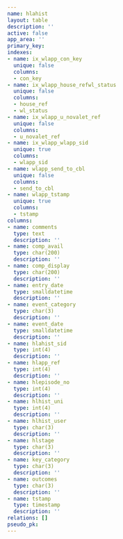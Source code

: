 ```yaml
---
name: hlahist
layout: table
description: ''
active: false
app_area: ''
primary_key: 
indexes:
- name: ix_wlapp_con_key
  unique: false
  columns:
  - con_key
- name: ix_wlapp_house_refwl_status
  unique: false
  columns:
  - house_ref
  - wl_status
- name: ix_wlapp_u_novalet_ref
  unique: false
  columns:
  - u_novalet_ref
- name: ix_wlapp_wlapp_sid
  unique: true
  columns:
  - wlapp_sid
- name: wlapp_send_to_cbl
  unique: false
  columns:
  - send_to_cbl
- name: wlapp_tstamp
  unique: true
  columns:
  - tstamp
columns:
- name: comments
  type: text
  description: ''
- name: comp_avail
  type: char(200)
  description: ''
- name: comp_display
  type: char(200)
  description: ''
- name: entry_date
  type: smalldatetime
  description: ''
- name: event_category
  type: char(3)
  description: ''
- name: event_date
  type: smalldatetime
  description: ''
- name: hlahist_sid
  type: int(4)
  description: ''
- name: hlapp_ref
  type: int(4)
  description: ''
- name: hlepisode_no
  type: int(4)
  description: ''
- name: hlhist_uni
  type: int(4)
  description: ''
- name: hlhist_user
  type: char(3)
  description: ''
- name: hlstage
  type: char(3)
  description: ''
- name: key_category
  type: char(3)
  description: ''
- name: outcomes
  type: char(3)
  description: ''
- name: tstamp
  type: timestamp
  description: ''
relations: []
pseudo_pk: 
---
```


